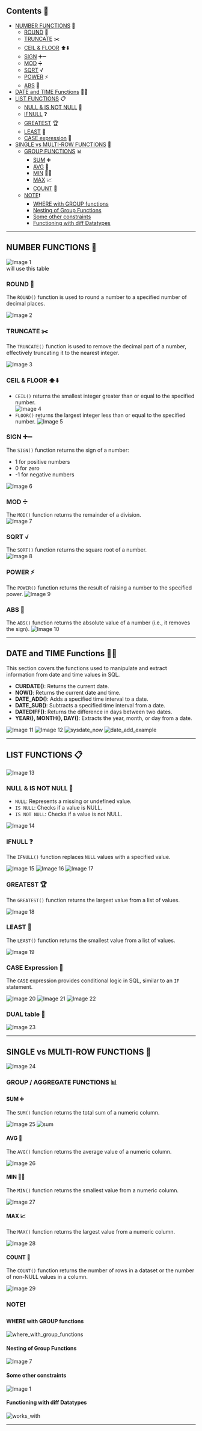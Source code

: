## Contents 📑

- [NUMBER FUNCTIONS](#number-functions-) 🔢
    - [ROUND](#round-) 🔄
    - [TRUNCATE](#truncate-%EF%B8%8F) ✂️
    - [CEIL & FLOOR](#ceil--floor-%EF%B8%8F%EF%B8%8F) ⬆️⬇️
    - [SIGN](#sign-) ➕➖
    - [MOD](#mod-) ➗
    - [SQRT](#sqrt-) √
    - [POWER](#power-) ⚡
    - [ABS](#abs-) 💪
- [DATE and TIME Functions](#date-and-time-functions-) 📅⏰
- [LIST FUNCTIONS](#list-functions-) 📋
    - [NULL & IS NOT NULL](#null--is-not-null-) 🚫
    - [IFNULL](#ifnull-) ❓
    - [GREATEST](#greatest-) 🏆
    - [LEAST](#least-) 🥇
    - [CASE expression](#case-expression-) 🧩
- [SINGLE vs MULTI-ROW FUNCTIONS](#single-vs-multi-row-functions-) 🧮
    - [GROUP FUNCTIONS](#group--aggregate-functions-) 📊
        - [SUM](#sum-) ➕
        - [AVG](#avg-) 🔢
        - [MIN](#min-) 🧑‍💻
        - [MAX](#max-) 📈
        - [COUNT](#count-) 🔢
    - [NOTE](#note-)❗
        - [WHERE with GROUP functions](#where_with_group_functions)
        - [Nesting of Group Functions](#nesting_of_group_functions)
        - [Some other constraints](#some_other_constraints)
        - [Functioning with diff Datatypes](functioning_with_diff_datatypes)
        

---

## NUMBER FUNCTIONS 🔢

![Image 1](https://raw.githubusercontent.com/9kaus/ascend_SQL/main/daywise/5/images/img1.png)
<br>will use this table

### ROUND 🔄

The `ROUND()` function is used to round a number to a specified number of decimal places.

![Image 2](https://raw.githubusercontent.com/9kaus/ascend_SQL/main/daywise/5/images/img2.png)

### TRUNCATE ✂️

The `TRUNCATE()` function is used to remove the decimal part of a number, effectively truncating it to the nearest integer.

![Image 3](https://raw.githubusercontent.com/9kaus/ascend_SQL/main/daywise/5/images/img3.png)

### CEIL & FLOOR ⬆️⬇️

- `CEIL()` returns the smallest integer greater than or equal to the specified number.<br>
![Image 4](https://raw.githubusercontent.com/9kaus/ascend_SQL/main/daywise/5/images/img4.png)
- `FLOOR()` returns the largest integer less than or equal to the specified number.
![Image 5](https://raw.githubusercontent.com/9kaus/ascend_SQL/main/daywise/5/images/img5.png)


### SIGN ➕➖

The `SIGN()` function returns the sign of a number: 
- 1 for positive numbers
- 0 for zero
- -1 for negative numbers

![Image 6](https://raw.githubusercontent.com/9kaus/ascend_SQL/main/daywise/5/images/img6.png)


### MOD ➗

The `MOD()` function returns the remainder of a division.<br>
![Image 7](https://raw.githubusercontent.com/9kaus/ascend_SQL/main/daywise/5/images/img7.png)


### SQRT √

The `SQRT()` function returns the square root of a number.<br>
![Image 8](https://raw.githubusercontent.com/9kaus/ascend_SQL/main/daywise/5/images/img8.png)


### POWER ⚡

The `POWER()` function returns the result of raising a number to the specified power.
![Image 9](https://raw.githubusercontent.com/9kaus/ascend_SQL/main/daywise/5/images/img9.png)


### ABS 💪

The `ABS()` function returns the absolute value of a number (i.e., it removes the sign).
![Image 10](https://raw.githubusercontent.com/9kaus/ascend_SQL/main/daywise/5/images/img10.png)


---

## DATE and TIME Functions 📅⏰

This section covers the functions used to manipulate and extract information from date and time values in SQL.

- **CURDATE()**: Returns the current date.
- **NOW()**: Returns the current date and time.
- **DATE_ADD()**: Adds a specified time interval to a date.
- **DATE_SUB()**: Subtracts a specified time interval from a date.
- **DATEDIFF()**: Returns the difference in days between two dates.
- **YEAR(), MONTH(), DAY()**: Extracts the year, month, or day from a date.

![Image 11](https://raw.githubusercontent.com/9kaus/ascend_SQL/main/daywise/5/images/img11.png)
![Image 12](https://raw.githubusercontent.com/9kaus/ascend_SQL/main/daywise/5/images/img12.png)
![sysdate_now](https://raw.githubusercontent.com/9kaus/ascend_SQL/main/daywise/5/images/sysdate_now.png)
![date_add_example](https://raw.githubusercontent.com/9kaus/ascend_SQL/main/daywise/5/images/date_add_example.png)

---

## LIST FUNCTIONS 📋

![Image 13](https://raw.githubusercontent.com/9kaus/ascend_SQL/main/daywise/5/images/img13.png)

### NULL & IS NOT NULL 🚫

- `NULL`: Represents a missing or undefined value.
- `IS NULL`: Checks if a value is NULL.
- `IS NOT NULL`: Checks if a value is not NULL.

![Image 14](https://raw.githubusercontent.com/9kaus/ascend_SQL/main/daywise/5/images/img14.png)

### IFNULL ❓

The `IFNULL()` function replaces `NULL` values with a specified value.

![Image 15](https://raw.githubusercontent.com/9kaus/ascend_SQL/main/daywise/5/images/img15.png)
![Image 16](https://raw.githubusercontent.com/9kaus/ascend_SQL/main/daywise/5/images/img16.png)
![Image 17](https://raw.githubusercontent.com/9kaus/ascend_SQL/main/daywise/5/images/img17.png)

### GREATEST 🏆

The `GREATEST()` function returns the largest value from a list of values.

![Image 18](https://raw.githubusercontent.com/9kaus/ascend_SQL/main/daywise/5/images/img18.png)

### LEAST 🥇

The `LEAST()` function returns the smallest value from a list of values.

![Image 19](https://raw.githubusercontent.com/9kaus/ascend_SQL/main/daywise/5/images/img19.png)

### CASE Expression 🧩

The `CASE` expression provides conditional logic in SQL, similar to an `IF` statement.

![Image 20](https://raw.githubusercontent.com/9kaus/ascend_SQL/main/daywise/5/images/img20.png)
![Image 21](https://raw.githubusercontent.com/9kaus/ascend_SQL/main/daywise/5/images/img21.png)
![Image 22](https://raw.githubusercontent.com/9kaus/ascend_SQL/main/daywise/5/images/img22.png)


### DUAL table 🧮

![Image 23](https://raw.githubusercontent.com/9kaus/ascend_SQL/main/daywise/5/images/img23.png)

---

## SINGLE vs MULTI-ROW FUNCTIONS 🧮

![Image 24](https://raw.githubusercontent.com/9kaus/ascend_SQL/main/daywise/5/images/img24.png)


### GROUP / AGGREGATE FUNCTIONS 📊

#### SUM ➕

The `SUM()` function returns the total sum of a numeric column.

![Image 25](https://raw.githubusercontent.com/9kaus/ascend_SQL/main/daywise/5/images/img25.png)
![sum](https://raw.githubusercontent.com/9kaus/ascend_SQL/main/daywise/5/images/sum.png)

#### AVG 🔢

The `AVG()` function returns the average value of a numeric column.

![Image 26](https://raw.githubusercontent.com/9kaus/ascend_SQL/main/daywise/5/images/img26.png)


#### MIN 🧑‍💻

The `MIN()` function returns the smallest value from a numeric column.

![Image 27](https://raw.githubusercontent.com/9kaus/ascend_SQL/main/daywise/5/images/img27.png)

#### MAX 📈

The `MAX()` function returns the largest value from a numeric column.

![Image 28](https://raw.githubusercontent.com/9kaus/ascend_SQL/main/daywise/5/images/img28.png)

#### COUNT 🔢

The `COUNT()` function returns the number of rows in a dataset or the number of non-NULL values in a column.

![Image 29](https://raw.githubusercontent.com/9kaus/ascend_SQL/main/daywise/5/images/img29.png)

### NOTE❗

#### WHERE with GROUP functions
![where_with_group_functions](https://raw.githubusercontent.com/9kaus/ascend_SQL/main/daywise/5/images/where_with_group_functions.png)

#### Nesting of Group Functions
![Image 7](https://raw.githubusercontent.com/9kaus/ascend_SQL/main/daywise/6/images/img7.png)

#### Some other constraints
![Image 1](https://raw.githubusercontent.com/9kaus/ascend_SQL/main/daywise/6/images/img1.png)

#### Functioning with diff Datatypes
![works_with](https://raw.githubusercontent.com/9kaus/ascend_SQL/main/daywise/5/images/works_with.jpg)

---
